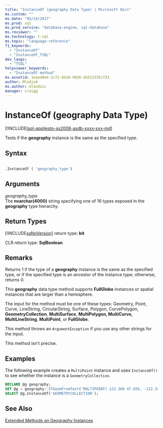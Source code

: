 ```yaml
---
title: "InstanceOf (geography Data Type) | Microsoft Docs"
ms.custom: ""
ms.date: "03/14/2017"
ms.prod: sql
ms.prod_service: "database-engine, sql-database"
ms.reviewer: ""
ms.technology: t-sql
ms.topic: "language-reference"
f1_keywords: 
  - "InstanceOf"
  - "InstanceOf_TSQL"
dev_langs: 
  - "TSQL"
helpviewer_keywords: 
  - "InstanceOf method"
ms.assetid: 1eaed0e4-1c72-45a9-9926-5b513335cf33
author: MladjoA
ms.author: mlandzic 
manager: craigg
---
```

# InstanceOf (geography Data Type)
[!INCLUDE[tsql-appliesto-ss2008-asdb-xxxx-xxx-md](../../includes/tsql-appliesto-ss2008-asdb-xxxx-xxx-md.md)]

Tests if the **geography** instance is the same as the specified type.  
  
## Syntax  
  
```sql  
  
.InstanceOf ( 'geography_type')  
```  
  
## Arguments  
*geography_type*  
The **nvarchar(4000)** string specifying one of 16 types exposed in the **geography** type hierarchy.  
  
## Return Types  
[!INCLUDE[ssNoVersion](../../includes/ssnoversion-md.md)] return type: **bit**  
  
CLR return type: **SqlBoolean**  
  
## Remarks  
Returns 1 if the type of a **geography** instance is the same as the specified type, or if the specified type is an ancestor of the instance type; otherwise, returns 0.  
  
This **geography** data type method supports **FullGlobe** instances or spatial instances that are larger than a hemisphere.  
  
The input for the method must be one of these types: Geometry, Point, Curve, LineString, CircularString, Surface, Polygon, CurvePolygon, **GeometryCollection**, **MultiSurface**, **MultiPolygon, MultiCurve, MultiLineString**, **MultiPoint**, or **FullGlobe**.  
  
This method throws an `ArgumentException` if you use any other strings for the input.  
  
This method isn't precise.  
  
## Examples  
The following example creates a `MultiPoint` instance and uses `InstanceOf()` to see whether the instance is a `GeometryCollection`.  
  
```sql  
DECLARE @g geography;  
SET @g = geography::STGeomFromText('MULTIPOINT(-122.360 47.656, -122.343 47.656)', 4326);  
SELECT @g.InstanceOf('GEOMETRYCOLLECTION');  
```  
  
## See Also  
 [Extended Methods on Geography Instances](../../t-sql/spatial-geography/extended-methods-on-geography-instances.md)  
  
  
